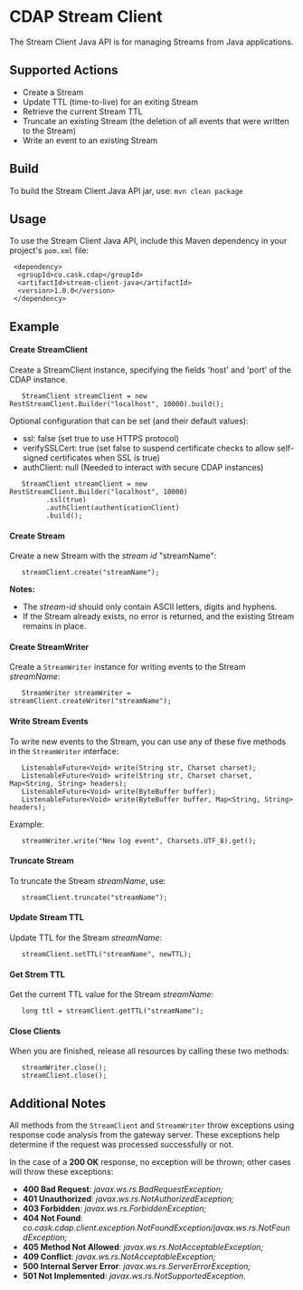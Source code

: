 # CDAP Stream Client
The Stream Client Java API is for managing Streams from Java applications.

## Supported Actions
 - Create a Stream
 - Update TTL (time-to-live) for an exiting Stream
 - Retrieve the current Stream TTL
 - Truncate an existing Stream (the deletion of all events that were written to the Stream)
 - Write an event to an existing Stream

## Build
To build the Stream Client Java API jar, use:
```mvn clean package```

## Usage
To use the Stream Client Java API, include this Maven dependency in your project's ```pom.xml``` file:
```
 <dependency>
  <groupId>co.cask.cdap</groupId>
  <artifactId>stream-client-java</artifactId>
  <version>1.0.0</version>
 </dependency>
```
 
## Example
#### Create StreamClient
Create a StreamClient instance, specifying the fields 'host' and 'port' of the CDAP instance.
```
   StreamClient streamClient = new RestStreamClient.Builder("localhost", 10000).build();
 ```

Optional configuration that can be set (and their default values):
 - ssl: false (set true to use HTTPS protocol)
 - verifySSLCert: true (set false to suspend certificate checks to allow self-signed certificates when SSL is true)
 - authClient: null (Needed to interact with secure CDAP instances)
```
   StreamClient streamClient = new RestStreamClient.Builder("localhost", 10000)
         .ssl(true)
         .authClient(authenticationClient)
         .build();
 ```
 
#### Create Stream
Create a new Stream with the *stream id* "streamName":
```
   streamClient.create("streamName");
 ```
**Notes:**
 - The *stream-id* should only contain ASCII letters, digits and hyphens.
 - If the Stream already exists, no error is returned, and the existing Stream remains in place.
     
#### Create StreamWriter
Create a ```StreamWriter``` instance for writing events to the Stream *streamName*:
```
   StreamWriter streamWriter = streamClient.createWriter("streamName");
 ```

#### Write Stream Events
To write new events to the Stream, you can use any of these five methods in the ```StreamWriter``` interface:
```
   ListenableFuture<Void> write(String str, Charset charset);
   ListenableFuture<Void> write(String str, Charset charset, Map<String, String> headers);
   ListenableFuture<Void> write(ByteBuffer buffer);
   ListenableFuture<Void> write(ByteBuffer buffer, Map<String, String> headers);
```
Example:
```
   streamWriter.write("New log event", Charsets.UTF_8).get();
```

#### Truncate Stream
To truncate the Stream *streamName*, use:
```
   streamClient.truncate("streamName");
```

#### Update Stream TTL
Update TTL for the Stream *streamName*:
```
   streamClient.setTTL("streamName", newTTL);
 ```

#### Get Strem TTL
Get the current TTL value for the Stream *streamName*:
```
   long ttl = streamClient.getTTL("streamName");
 ```

#### Close Clients
When you are finished, release all resources by calling these two methods:
```
   streamWriter.close();
   streamClient.close();  
```

## Additional Notes
All methods from the ```StreamClient``` and ```StreamWriter``` throw exceptions using response code analysis from the
gateway server. These exceptions help determine if the request was processed successfully or not.
 
In the case of a **200 OK** response, no exception will be thrown; other cases will throw these exceptions:
 - **400 Bad Request**: *javax.ws.rs.BadRequestException;*
 - **401 Unauthorized**: *javax.ws.rs.NotAuthorizedException;*
 - **403 Forbidden**: *javax.ws.rs.ForbiddenException;*
 - **404 Not Found**: *co.cask.cdap.client.exception.NotFoundException/javax.ws.rs.NotFoundException;*
 - **405 Method Not Allowed**: *javax.ws.rs.NotAcceptableException;*
 - **409 Conflict**: *javax.ws.rs.NotAcceptableException;*
 - **500 Internal Server Error**: *javax.ws.rs.ServerErrorException;*
 - **501 Not Implemented**: *javax.ws.rs.NotSupportedException*.
